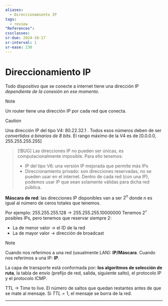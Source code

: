 ```yaml
---
aliases:
  - Direccionamiento IP
tags:
  - review
"References":
cssclasses:
sr-due: 2024-10-17
sr-interval: 1
sr-ease: 230
---
```

# Direccionamiento IP

Todo dispositivo que se conecte a internet tiene una dirección IP *dependiente de la conexión en ese momento*.

>[!NOTE]
>Un router tiene una dirección IP por cada red que conecta.

>[!CAUTION]
>Una dirección IP del tipo V4: $80.22.32.1$ . Todos esos números deben de ser *convertidos a binarios de 8 bits*. El rango máximo de la V4 es de $[0.0.0.0, 255.255.255.255]$

>[!BUG]
>Las direcciones IP no pueden ser únicas, es computacionalmente imposible. Para ello tenemos:
>- IP del tipo V6: una versión IP mejorada que permite más IPs
>- Direccionamiento privado: son direcciones reservadas, no se pueden usar en el internet. Dentro de cada red (con una IP), podemos usar IP que sean solamente válidas para dicha red pública.

**Máscara de red**: las direcciones IP disponibles van a ser $2^n$ donde $n$ es igual al número de ceros totales que tenemos.

Por ejemplo: $255.255.255.128 \rightarrow 255.255.255.10000000$ 
Tenemos  $2⁷$ posibles IPs, pero tenemos que reservar siempre 2:
- La de menor valor -> el ID de la red
- La de mayor valor -> dirección de broadcast

>[!NOTE]
>Cuando nos referimos a una red (usualmente LAN): **IP/Máscara**. Cuando nos referimos a una IP: **IP**.

La capa de transporte está conformada por: **los algoritmos de selección de ruta**, la tabla de envío (prefijo de red, salida, siguiente salto), el protocolo IP y el protocolo ICMP.

TTL -> Time to live. El número de saltos que quedan restantes antes de que se mate al mensaje. Si $TTL = 1$, el mensaje se borra de la red.


***